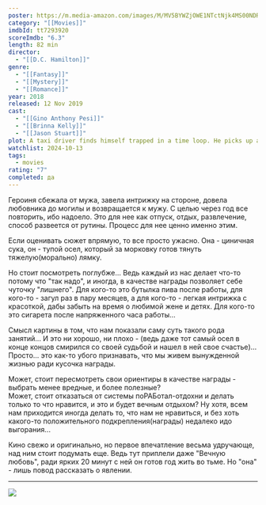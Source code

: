 ```yaml
---
poster: https://m.media-amazon.com/images/M/MV5BYWZjOWE1NTctNjk4MS00NDRlLTkxNmYtNGVlYzM1OTE3ZmJiXkEyXkFqcGdeQXVyNDQzMjI2OTU@._V1_SX300.jpg
category: "[[Movies]]"
imdbId: tt7293920
scoreImdb: "6.3"
length: 82 min
director:
  - "[[D.C. Hamilton]]"
genre:
  - "[[Fantasy]]"
  - "[[Mystery]]"
  - "[[Romance]]"
year: 2018
released: 12 Nov 2019
cast:
  - "[[Gino Anthony Pesi]]"
  - "[[Brinna Kelly]]"
  - "[[Jason Stuart]]"
plot: A taxi driver finds himself trapped in a time loop. He picks up a pretty woman in a rural area at night. Later she disappears. The loop starts over, when he switches the meter back to vacant.
watchlist: 2024-10-13
tags:
  - movies
rating: "7"
completed: да
---
```

Героиня сбежала от мужа, завела интрижку на стороне, довела любовника до могилы и возвращается к мужу. С целью через год все повторить, ибо надоело. Это для нее как отпуск, отдых, развлечение, способ развеется от рутины. Процесс для нее ценно именно этим.

Если оценивать сюжет впрямую, то все просто ужасно. Она - циничная сука, он - тупой осел, который за морковку готов тянуть тяжелую(морально) лямку.

Но стоит посмотреть поглубже... Ведь каждый из нас делает что-то потому что "так надо", и иногда, в качестве награды позволяет себе чуточку "лишнего". Для кого-то это бутылка пива после работы, для кого-то - загул раз в пару месяцев, а для кого-то - легкая интрижка с красоткой, дабы забыть на время о любимой жене и детях. Для кого-то это сигарета после напряженного часа работы...

Смысл картины в том, что нам показали саму суть такого рода занятий... И это ни хорошо, ни плохо - (ведь даже тот самый осел в конце концов смирился со своей судьбой и нашел в ней свое счастье)... Просто... это как-то убого признавать, что мы живем вынужденной жизнью ради кусочка награды.

Может, стоит пересмотреть свои ориентиры в качестве награды - выбрать менее вредные, и более полезные?  
Может, стоит отказаться от системы поРАБотал-отдохни и делать только то что нравится, и это и будет вечным отдыхом? Ну хотя, всем нам приходится иногда делать то, что нам не нравиться, и без хоть какого-то положительного подкрепления(награды) недалеко идо выгорания...

Кино свежо и оригинально, но первое впечатление весьма удручающе, над ним стоит подумать еще. Ведь тут приплели даже "Вечную любовь", ради ярких 20 минут с ней он готов год жить во тьме. Но "она" - лишь повод рассказать о явлении.

---
![](https://m.media-amazon.com/images/M/MV5BYWZjOWE1NTctNjk4MS00NDRlLTkxNmYtNGVlYzM1OTE3ZmJiXkEyXkFqcGdeQXVyNDQzMjI2OTU@._V1_SX300.jpg)